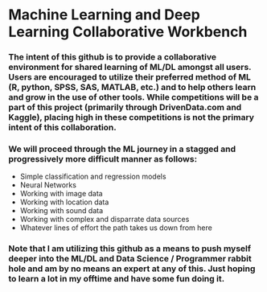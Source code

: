 # Machine Learning and Deep Learning Collaborative Workbench

### The intent of this github is to provide a collaborative environment for shared learning of ML/DL amongst all users.  Users are encouraged to utilize their preferred method of ML (R, python, SPSS, SAS, MATLAB, etc.) and to help others learn and grow in the use of other tools.  While competitions will be a part of this project (primarily through DrivenData.com and Kaggle), placing high in these competitions is not the primary intent of this collaboration.

###  We will proceed through the ML journey in a stagged and progressively more difficult manner as follows:

- Simple classification and regression models
- Neural Networks
- Working with image data
- Working with location data
- Working with sound data
- Working with complex and disparrate data sources
- Whatever lines of effort the path takes us down from here

### Note that I am utilizing this github as a means to push myself deeper into the ML/DL and Data Science / Programmer rabbit hole and am by no means an expert at any of this.  Just hoping to learn a lot in my offtime and have some fun doing it.
